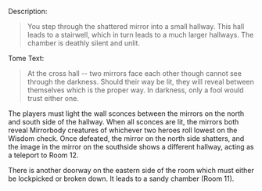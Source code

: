 Description:
> You step through the shattered mirror into a small hallway. This hall leads to a stairwell, which in turn leads to a much larger hallways. The chamber is deathly silent and unlit.

Tome Text:
> At the cross hall -- two mirrors face each other though cannot see through the darkness. Should their way be lit, they will reveal between themselves which is the proper way. In darkness, only a fool would trust either one.

The players must light the wall sconces between the mirrors on the north and south side of the hallway. When all sconces are lit, the mirrors both reveal Mirrorbody creatures of whichever two heroes roll lowest on the Wisdom check. Once defeated, the mirror on the north side shatters, and the image in the mirror on the southside shows a different hallway, acting as a teleport to Room 12.

There is another doorway on the eastern side of the room which must either be lockpicked or broken down. It leads to a sandy chamber (Room 11). 